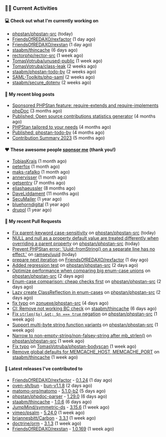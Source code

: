 ### 👨‍💻 Current Activities


#### 💻 Check out what I'm currently working on

- [phpstan/phpstan-src](https://github.com/phpstan/phpstan-src) (today)
- [FriendsOfREDAXO/rexfactor](https://github.com/FriendsOfREDAXO/rexfactor) (1 day ago)
- [FriendsOfREDAXO/rexstan](https://github.com/FriendsOfREDAXO/rexstan) (1 day ago)
- [staabm/thincache](https://github.com/staabm/thincache) (6 days ago)
- [rectorphp/rector-src](https://github.com/rectorphp/rector-src) (1 week ago)
- [TomasVotruba/unused-public](https://github.com/TomasVotruba/unused-public) (1 week ago)
- [TomasVotruba/class-leak](https://github.com/TomasVotruba/class-leak) (2 weeks ago)
- [staabm/phpstan-todo-by](https://github.com/staabm/phpstan-todo-by) (2 weeks ago)
- [SAML-Toolkits/php-saml](https://github.com/SAML-Toolkits/php-saml) (2 weeks ago)
- [staabm/secure_dotenv](https://github.com/staabm/secure_dotenv) (2 weeks ago)


#### 📜 My recent blog posts

- [Sponsored PHPStan feature: require-extends and require-implements phpDoc](https://staabm.github.io/2024/01/15/phpstan-require-extends-implements.html) (3 months ago)
- [Published: Open source contributions statistics generator](https://staabm.github.io/2024/01/10/oss-contribs-published.html) (4 months ago)
- [PHPStan tailored to your needs](https://staabm.github.io/2024/01/01/phpstan-customizing.html) (4 months ago)
- [Published: phpstan-todo-by](https://staabm.github.io/2023/12/17/phpstan-todo-by-published.html) (4 months ago)
- [Contribution Summary 2023](https://staabm.github.io/2023/12/07/contribution-summary-2023.html) (5 months ago)


#### ❤️ These awesome people [sponsor me](https://github.com/sponsors/staabm) (thank you!)

- [TobiasKrais](https://github.com/TobiasKrais) (1 month ago)
- [peterfox](https://github.com/peterfox) (1 month ago)
- [maks-rafalko](https://github.com/maks-rafalko) (1 month ago)
- [annervisser](https://github.com/annervisser) (1 month ago)
- [getsentry](https://github.com/getsentry) (7 months ago)
- [eliashaeussler](https://github.com/eliashaeussler) (8 months ago)
- [DaveLiddament](https://github.com/DaveLiddament) (11 months ago)
- [SecuMailer](https://github.com/SecuMailer) (1 year ago)
- [bluehorndigital](https://github.com/bluehorndigital) (1 year ago)
- [drupol](https://github.com/drupol) (1 year ago)


#### 🔨 My recent Pull Requests

- [Fix parent-keyword case-sensitivity](https://github.com/phpstan/phpstan-src/pull/3064) on [phpstan/phpstan-src](https://github.com/phpstan/phpstan-src) (today)
- [NULL and null as a property default value are treated differently when overriding a parent property](https://github.com/phpstan/phpstan-src/pull/3063) on [phpstan/phpstan-src](https://github.com/phpstan/phpstan-src) (today)
- [Prevent PHPStan error: &#39;Uuid::fromString() on a separate line has no effect.&#39;](https://github.com/ramsey/uuid/pull/552) on [ramsey/uuid](https://github.com/ramsey/uuid) (today)
- [prepare next iteration](https://github.com/FriendsOfREDAXO/rexfactor/pull/178) on [FriendsOfREDAXO/rexfactor](https://github.com/FriendsOfREDAXO/rexfactor) (1 day ago)
- [Added regression test](https://github.com/phpstan/phpstan-src/pull/3062) on [phpstan/phpstan-src](https://github.com/phpstan/phpstan-src) (2 days ago)
- [Optimize performance when comparing big enum-case unions](https://github.com/phpstan/phpstan-src/pull/3061) on [phpstan/phpstan-src](https://github.com/phpstan/phpstan-src) (2 days ago)
- [Enum-case comparison: cheap checks first](https://github.com/phpstan/phpstan-src/pull/3060) on [phpstan/phpstan-src](https://github.com/phpstan/phpstan-src) (2 days ago)
- [Lazy create ClassReflection in enum-cases](https://github.com/phpstan/phpstan-src/pull/3059) on [phpstan/phpstan-src](https://github.com/phpstan/phpstan-src) (2 days ago)
- [fix typo](https://github.com/zonuexe/phpstan-src/pull/1) on [zonuexe/phpstan-src](https://github.com/zonuexe/phpstan-src) (4 days ago)
- [CI: Remove not working BC check](https://github.com/staabm/thincache/pull/28) on [staabm/thincache](https://github.com/staabm/thincache) (6 days ago)
- [Fix `strlen($x) &gt; $n === true` negation](https://github.com/phpstan/phpstan-src/pull/3040) on [phpstan/phpstan-src](https://github.com/phpstan/phpstan-src) (1 week ago)
- [Support multi-byte string function variants](https://github.com/phpstan/phpstan-src/pull/3039) on [phpstan/phpstan-src](https://github.com/phpstan/phpstan-src) (1 week ago)
- [Narrow to non-empty-string/non-falsey-string after mb_strlen()](https://github.com/phpstan/phpstan-src/pull/3038) on [phpstan/phpstan-src](https://github.com/phpstan/phpstan-src) (1 week ago)
- [Fix typo](https://github.com/TomasVotruba/phpstan-bodyscan/pull/3) on [TomasVotruba/phpstan-bodyscan](https://github.com/TomasVotruba/phpstan-bodyscan) (1 week ago)
- [Remove global defaults for MEMCACHE_HOST, MEMCACHE_PORT](https://github.com/staabm/thincache/pull/27) on [staabm/thincache](https://github.com/staabm/thincache) (1 week ago)


#### 🔭 Latest releases I've contributed to

- [FriendsOfREDAXO/rexfactor](https://github.com/FriendsOfREDAXO/rexfactor) - [0.1.24](https://github.com/FriendsOfREDAXO/rexfactor/releases/tag/0.1.24) (1 day ago)
- [oven-sh/bun](https://github.com/oven-sh/bun) - [bun-v1.1.8](https://github.com/oven-sh/bun/releases/tag/bun-v1.1.8) (2 days ago)
- [matomo-org/matomo](https://github.com/matomo-org/matomo) - [5.1.0-b2](https://github.com/matomo-org/matomo/releases/tag/5.1.0-b2) (5 days ago)
- [phpstan/phpdoc-parser](https://github.com/phpstan/phpdoc-parser) - [1.29.0](https://github.com/phpstan/phpdoc-parser/releases/tag/1.29.0) (6 days ago)
- [staabm/thincache](https://github.com/staabm/thincache) - [1.0.6](https://github.com/staabm/thincache/releases/tag/1.0.6) (6 days ago)
- [JumpMind/symmetric-ds](https://github.com/JumpMind/symmetric-ds) - [3.15.6](https://github.com/JumpMind/symmetric-ds/releases/tag/3.15.6) (1 week ago)
- [vimeo/psalm](https://github.com/vimeo/psalm) - [5.24.0](https://github.com/vimeo/psalm/releases/tag/5.24.0) (1 week ago)
- [briannesbitt/Carbon](https://github.com/briannesbitt/Carbon) - [3.3.1](https://github.com/briannesbitt/Carbon/releases/tag/3.3.1) (1 week ago)
- [doctrine/orm](https://github.com/doctrine/orm) - [3.1.3](https://github.com/doctrine/orm/releases/tag/3.1.3) (1 week ago)
- [FriendsOfREDAXO/rexstan](https://github.com/FriendsOfREDAXO/rexstan) - [1.0.169](https://github.com/FriendsOfREDAXO/rexstan/releases/tag/1.0.169) (1 week ago)
